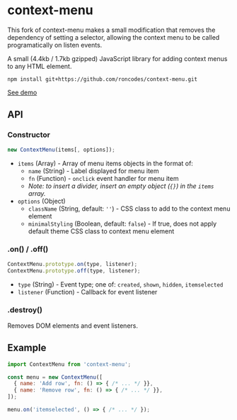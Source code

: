 # context-menu

This fork of context-menu makes a small modification that removes the dependency of setting a selector, allowing the context menu to be called programatically on listen events.

A small (4.4kb / 1.7kb gzipped) JavaScript library for adding context menus to any HTML element.

```shell
npm install git+https://github.com/roncodes/context-menu.git
```

[See demo](https://roncodes.github.io/context-menu/)

## API

### Constructor

```js
new ContextMenu(items[, options]);
```

* `items` (Array) - Array of menu items objects in the format of:
  * `name` (String) - Label displayed for menu item
  * `fn` (Function) - `onclick` event handler for menu item
  * *Note: to insert a divider, insert an empty object (`{}`) in the `items` array.*
* `options` (Object)
  * `className` (String, default: `''`) - CSS class to add to the context menu element
  * `minimalStyling` (Boolean, default: `false`) - If true, does not apply default theme CSS class to context menu element

### .on() / .off()

```js
ContextMenu.prototype.on(type, listener);
ContextMenu.prototype.off(type, listener);
```

* `type` (String) - Event type; one of: `created`, `shown`, `hidden`, `itemselected`
* `listener` (Function) - Callback for event listener

### .destroy()

Removes DOM elements and event listeners.

## Example

```js
import ContextMenu from 'context-menu';

const menu = new ContextMenu([
  { name: 'Add row', fn: () => { /* ... */ }},
  { name: 'Remove row', fn: () => { /* ... */ }},
]);

menu.on('itemselected', () => { /* ... */ });
```
